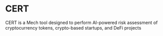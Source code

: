 # CERT
CERT is a Mech tool designed to perform AI-powered risk assessment of cryptocurrency tokens, crypto-based startups, and DeFi projects
